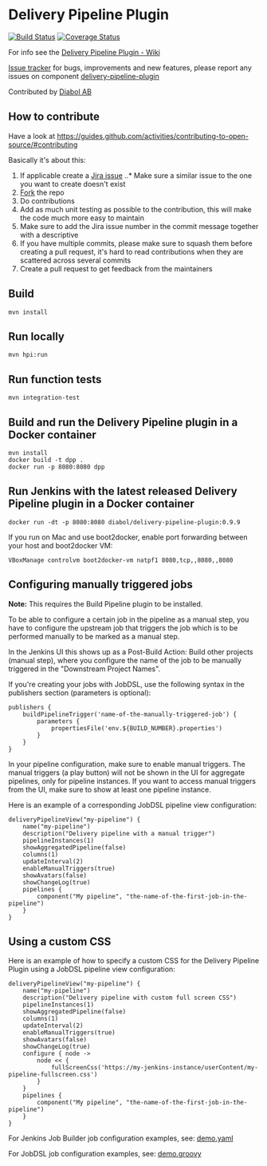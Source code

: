 Delivery Pipeline Plugin
========================

[![Build Status](https://travis-ci.org/Diabol/delivery-pipeline-plugin.png)](https://travis-ci.org/Diabol/delivery-pipeline-plugin)
[![Coverage Status](https://coveralls.io/repos/Diabol/delivery-pipeline-plugin/badge.png?branch=master)](https://coveralls.io/r/Diabol/delivery-pipeline-plugin?branch=master)

For info see the [Delivery Pipeline Plugin - Wiki](https://wiki.jenkins-ci.org/display/JENKINS/Delivery+Pipeline+Plugin)

[Issue tracker](https://issues.jenkins-ci.org/secure/IssueNavigator.jspa?mode=hide&reset=true&jqlQuery=project+%3D+JENKINS+AND+status+in+%28Open%2C+%22In+Progress%22%2C+Reopened%29+AND+component+%3D+%27delivery-pipeline-plugin%27) for bugs, improvements and new features, please report any issues on component [delivery-pipeline-plugin](https://issues.jenkins-ci.org/browse/JENKINS/component/18134)

Contributed by [Diabol AB](http://www.diabol.se)

How to contribute
---
Have a look at https://guides.github.com/activities/contributing-to-open-source/#contributing

Basically it's about this:
 1. If applicable create a [Jira issue](https://issues.jenkins-ci.org/browse/JENKINS/component/18134)
  ..* Make sure a similar issue to the one you want to create doesn't exist
 2. [Fork](https://github.com/jesperps/delivery-pipeline-plugin/edit/contributionsguide/README.md#fork-destination-box) the repo
 3. Do contributions
 4. Add as much unit testing as possible to the contribution, this will make the code much more easy to maintain
 5. Make sure to add the Jira issue number in the commit message together with a descriptive
 6. If you have multiple commits, please make sure to squash them before creating a pull request, it's hard to read contributions when they are scattered across several commits
 7. Create a pull request to get feedback from the maintainers

Build
---

    mvn install

Run locally
---
    mvn hpi:run

Run function tests
---
    mvn integration-test

Build and run the Delivery Pipeline plugin in a Docker container
----
    mvn install
    docker build -t dpp .
    docker run -p 8080:8080 dpp

Run Jenkins with the latest released Delivery Pipeline plugin in a Docker container
---
	docker run -dt -p 8080:8080 diabol/delivery-pipeline-plugin:0.9.9

If you run on Mac and use boot2docker, enable port forwarding between your host and boot2docker VM:

    VBoxManage controlvm boot2docker-vm natpf1 8080,tcp,,8080,,8080

Configuring manually triggered jobs
----
**Note:** This requires the Build Pipeline plugin to be installed.

To be able to configure a certain job in the pipeline as a manual step, you have to configure the upstream job that triggers the job which is to be performed manually to be marked as a manual step.

In the Jenkins UI this shows up as a Post-Build Action: Build other projects (manual step), where you configure the name of the job to be manually triggered in the "Downstream Project Names".

If you're creating your jobs with JobDSL, use the following syntax in the publishers section (parameters is optional):

    publishers {
        buildPipelineTrigger('name-of-the-manually-triggered-job') {
            parameters {
                propertiesFile('env.${BUILD_NUMBER}.properties')
            }
        }
    }

In your pipeline configuration, make sure to enable manual triggers. The manual triggers (a play button) will not be shown in the UI for aggregate pipelines, only for pipeline instances. If you want to access manual triggers from the UI, make sure to show at least one pipeline instance.

Here is an example of a corresponding JobDSL pipeline view configuration: 

    deliveryPipelineView("my-pipeline") {
        name("my-pipeline")
        description("Delivery pipeline with a manual trigger")
        pipelineInstances(1)
        showAggregatedPipeline(false)
        columns(1)
        updateInterval(2)
        enableManualTriggers(true)
        showAvatars(false)
        showChangeLog(true)
        pipelines {
            component("My pipeline", "the-name-of-the-first-job-in-the-pipeline")
        }
    }

Using a custom CSS
----
Here is an example of how to specify a custom CSS for the Delivery Pipeline Plugin using a JobDSL pipeline view configuration:

    deliveryPipelineView("my-pipeline") {
        name("my-pipeline")
        description("Delivery pipeline with custom full screen CSS")
        pipelineInstances(1)
        showAggregatedPipeline(false)
        columns(1)
        updateInterval(2)
        enableManualTriggers(true)
        showAvatars(false)
        showChangeLog(true)
        configure { node ->
            node << {
                fullScreenCss('https://my-jenkins-instance/userContent/my-pipeline-fullscreen.css')
            }
        }
        pipelines {
            component("My pipeline", "the-name-of-the-first-job-in-the-pipeline")
        }
    }

For Jenkins Job Builder job configuration examples, see: [demo.yaml](https://github.com/Diabol/delivery-pipeline-plugin/blob/master/examples/demo.yaml)

For JobDSL job configuration examples, see: [demo.groovy](https://github.com/Diabol/delivery-pipeline-plugin/blob/master/examples/demo.groovy)

